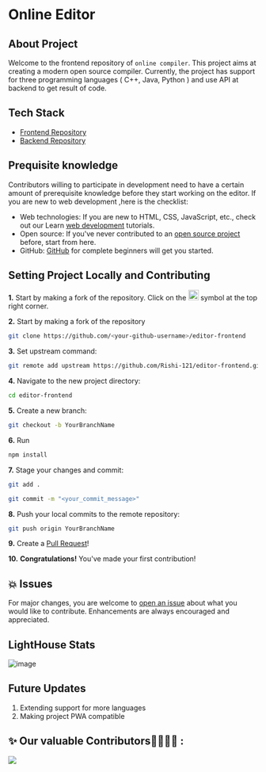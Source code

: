 # Online Editor

## About Project
  Welcome to the frontend repository of `online compiler`. This project aims at creating a modern open source compiler. Currently, the project has support for three     programming languages ( C++, Java, Python ) and use API at backend to get result of code. 
  
## Tech Stack 
   
  - [Frontend Repository](https://github.com/Rishi-121/editor-frontend/tree/main)
  - [Backend Repository](https://github.com/Rishi-121/editor-backend)
   
## Prequisite knowledge

Contributors willing to participate in development need to have a certain amount of prerequisite knowledge before they start working on the editor. If you are new to web development ,here is the checklist:

- Web technologies: If you are new to HTML, CSS, JavaScript, etc., check out our Learn [web development](https://developer.mozilla.org/en-US/docs/Learn) tutorials.
- Open source: If you've never contributed to an [open source project](https://developer.mozilla.org/en-US/docs/MDN/Contribute/Open_source_etiquette) before, start from here.
- GitHub: [GitHub](https://developer.mozilla.org/en-US/docs/MDN/Contribute/GitHub_beginners) for complete beginners will get you started.

## Setting Project Locally and Contributing
    
**1.** Start by making a fork of the repository. Click on the <a href="https://github.com/Rishi-121/editor-frontendfork"><img src="https://i.imgur.com/G4z1kEe.png" height="21" width="21"></a> symbol at the top right corner.

**2.** Start by making a fork of the repository
```bash
git clone https://github.com/<your-github-username>/editor-frontend 
```
**3.** Set upstream command:

```bash
git remote add upstream https://github.com/Rishi-121/editor-frontend.git
```
**4.** Navigate to the new project directory:

```bash
cd editor-frontend
```
**5.** Create a new branch:

```bash
git checkout -b YourBranchName
```
**6.** Run
```bash
npm install
```
**7.** Stage your changes and commit:

```bash
git add .
```
```bash
git commit -m "<your_commit_message>"
```

**8.** Push your local commits to the remote repository:

```bash
git push origin YourBranchName
```
**9.** Create a [Pull Request](https://help.github.com/en/github/collaborating-with-issues-and-pull-requests/creating-a-pull-request)!

**10.** **Congratulations!** You've made your first contribution!

## 💥 Issues

For major changes, you are welcome to [open an issue](https://github.com/EddieHubCommunity/LinkFree/issues/new/choose) about what you would like to contribute. Enhancements are always encouraged and appreciated.


## LightHouse Stats

   ![image](https://user-images.githubusercontent.com/55234838/146677734-1b808513-d9ae-4770-b29e-2598072ccb74.png)

   
## Future Updates
    
   1. Extending support for more languages
   2. Making project PWA compatible
   
 ## ✨ Our valuable Contributors👩‍💻👨‍💻 :

<a href="https://github.com/Rishi-121/editor-frontend/graphs/contributors">
  <img src="https://contrib.rocks/image?repo=Rishi-121/editor-frontend" />
</a>




